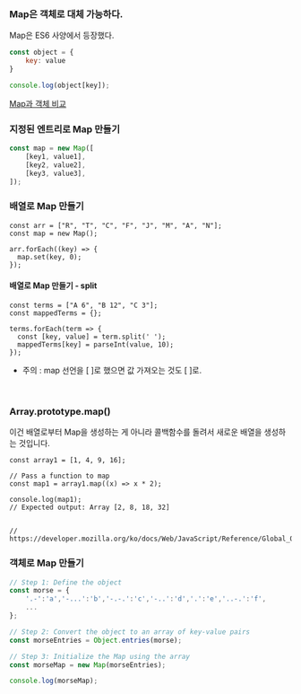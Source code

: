 ### Map은 객체로 대체 가능하다.
Map은 ES6 사양에서 등장했다.
```javascript
const object = {
    key: value
}

console.log(object[key]);
```
[Map과 객체 비교](https://kellis.tistory.com/129)

  
### 지정된 엔트리로 Map 만들기
```javascript
const map = new Map([
    [key1, value1],
    [key2, value2],
    [key3, value3],
]);
```

### 배열로 Map 만들기
```
const arr = ["R", "T", "C", "F", "J", "M", "A", "N"];
const map = new Map();

arr.forEach((key) => {
  map.set(key, 0);
});
```

#### 배열로 Map 만들기 - split
```
const terms = ["A 6", "B 12", "C 3"];
const mappedTerms = {};

terms.forEach(term => {
  const [key, value] = term.split(' ');
  mappedTerms[key] = parseInt(value, 10);
});
```

* 주의 : map 선언을 [ ]로 했으면 값 가져오는 것도 [ ]로.

  <br>


### Array.prototype.map()
이건 배열로부터 Map을 생성하는 게 아니라 콜백함수를 돌려서 새로운 배열을 생성하는 것입니다. 

```
const array1 = [1, 4, 9, 16];

// Pass a function to map
const map1 = array1.map((x) => x * 2);

console.log(map1);
// Expected output: Array [2, 8, 18, 32]


// https://developer.mozilla.org/ko/docs/Web/JavaScript/Reference/Global_Objects/Array/map
```


### 객체로 Map 만들기
```javascript
// Step 1: Define the object
const morse = { 
    '.-':'a','-...':'b','-.-.':'c','-..':'d','.':'e','..-.':'f',
    ...
};

// Step 2: Convert the object to an array of key-value pairs
const morseEntries = Object.entries(morse);

// Step 3: Initialize the Map using the array
const morseMap = new Map(morseEntries);

console.log(morseMap);
```
